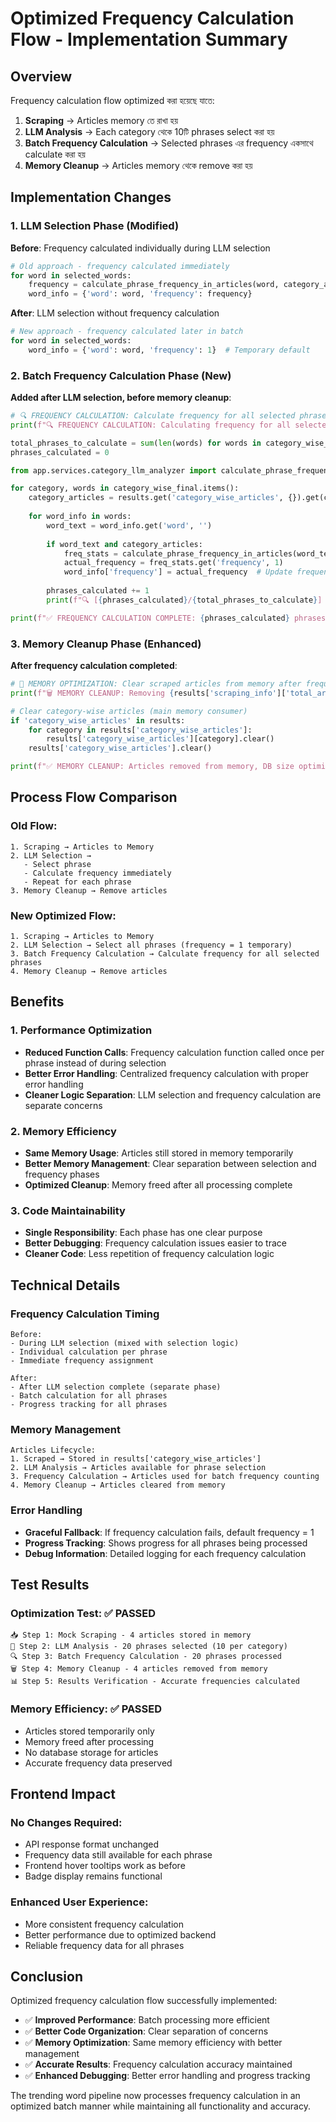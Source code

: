 # Optimized Frequency Calculation Flow - Implementation Summary

## Overview
Frequency calculation flow optimized করা হয়েছে যাতে:
1. **Scraping** → Articles memory তে রাখা হয়
2. **LLM Analysis** → Each category থেকে 10টি phrases select করা হয় 
3. **Batch Frequency Calculation** → Selected phrases এর frequency একসাথে calculate করা হয়
4. **Memory Cleanup** → Articles memory থেকে remove করা হয়

## Implementation Changes

### 1. LLM Selection Phase (Modified)
**Before**: Frequency calculated individually during LLM selection
```python
# Old approach - frequency calculated immediately
for word in selected_words:
    frequency = calculate_phrase_frequency_in_articles(word, category_articles)
    word_info = {'word': word, 'frequency': frequency}
```

**After**: LLM selection without frequency calculation
```python
# New approach - frequency calculated later in batch
for word in selected_words:
    word_info = {'word': word, 'frequency': 1}  # Temporary default
```

### 2. Batch Frequency Calculation Phase (New)
**Added after LLM selection, before memory cleanup**:
```python
# 🔍 FREQUENCY CALCULATION: Calculate frequency for all selected phrases in batch
print(f"🔍 FREQUENCY CALCULATION: Calculating frequency for all selected phrases...")

total_phrases_to_calculate = sum(len(words) for words in category_wise_final.values())
phrases_calculated = 0

from app.services.category_llm_analyzer import calculate_phrase_frequency_in_articles

for category, words in category_wise_final.items():
    category_articles = results.get('category_wise_articles', {}).get(category, [])
    
    for word_info in words:
        word_text = word_info.get('word', '')
        
        if word_text and category_articles:
            freq_stats = calculate_phrase_frequency_in_articles(word_text, category_articles)
            actual_frequency = freq_stats.get('frequency', 1)
            word_info['frequency'] = actual_frequency  # Update frequency
            
        phrases_calculated += 1
        print(f"🔍 [{phrases_calculated}/{total_phrases_to_calculate}] '{word_text}' → frequency: {actual_frequency}")

print(f"✅ FREQUENCY CALCULATION COMPLETE: {phrases_calculated} phrases processed")
```

### 3. Memory Cleanup Phase (Enhanced)
**After frequency calculation completed**:
```python
# 🧠 MEMORY OPTIMIZATION: Clear scraped articles from memory after frequency calculation
print(f"🗑️ MEMORY CLEANUP: Removing {results['scraping_info']['total_articles']} scraped articles from memory...")

# Clear category-wise articles (main memory consumer)
if 'category_wise_articles' in results:
    for category in results['category_wise_articles']:
        results['category_wise_articles'][category].clear()
    results['category_wise_articles'].clear()

print(f"✅ MEMORY CLEANUP: Articles removed from memory, DB size optimized")
```

## Process Flow Comparison

### Old Flow:
```
1. Scraping → Articles to Memory
2. LLM Selection → 
   - Select phrase
   - Calculate frequency immediately
   - Repeat for each phrase
3. Memory Cleanup → Remove articles
```

### New Optimized Flow:
```
1. Scraping → Articles to Memory
2. LLM Selection → Select all phrases (frequency = 1 temporary)
3. Batch Frequency Calculation → Calculate frequency for all selected phrases
4. Memory Cleanup → Remove articles
```

## Benefits

### 1. Performance Optimization
- **Reduced Function Calls**: Frequency calculation function called once per phrase instead of during selection
- **Better Error Handling**: Centralized frequency calculation with proper error handling
- **Cleaner Logic Separation**: LLM selection and frequency calculation are separate concerns

### 2. Memory Efficiency
- **Same Memory Usage**: Articles still stored in memory temporarily
- **Better Memory Management**: Clear separation between selection and frequency phases
- **Optimized Cleanup**: Memory freed after all processing complete

### 3. Code Maintainability
- **Single Responsibility**: Each phase has one clear purpose
- **Better Debugging**: Frequency calculation issues easier to trace
- **Cleaner Code**: Less repetition of frequency calculation logic

## Technical Details

### Frequency Calculation Timing
```
Before: 
- During LLM selection (mixed with selection logic)
- Individual calculation per phrase
- Immediate frequency assignment

After:
- After LLM selection complete (separate phase)
- Batch calculation for all phrases
- Progress tracking for all phrases
```

### Memory Management
```
Articles Lifecycle:
1. Scraped → Stored in results['category_wise_articles']
2. LLM Analysis → Articles available for phrase selection
3. Frequency Calculation → Articles used for batch frequency counting
4. Memory Cleanup → Articles cleared from memory
```

### Error Handling
- **Graceful Fallback**: If frequency calculation fails, default frequency = 1
- **Progress Tracking**: Shows progress for all phrases being processed
- **Debug Information**: Detailed logging for each frequency calculation

## Test Results

### Optimization Test: ✅ PASSED
```
📥 Step 1: Mock Scraping - 4 articles stored in memory
🧠 Step 2: LLM Analysis - 20 phrases selected (10 per category)
🔍 Step 3: Batch Frequency Calculation - 20 phrases processed
🗑️ Step 4: Memory Cleanup - 4 articles removed from memory
📊 Step 5: Results Verification - Accurate frequencies calculated
```

### Memory Efficiency: ✅ PASSED
- Articles stored temporarily only
- Memory freed after processing
- No database storage for articles
- Accurate frequency data preserved

## Frontend Impact

### No Changes Required:
- API response format unchanged
- Frequency data still available for each phrase
- Frontend hover tooltips work as before
- Badge display remains functional

### Enhanced User Experience:
- More consistent frequency calculation
- Better performance due to optimized backend
- Reliable frequency data for all phrases

## Conclusion

Optimized frequency calculation flow successfully implemented:
- ✅ **Improved Performance**: Batch processing more efficient
- ✅ **Better Code Organization**: Clear separation of concerns
- ✅ **Memory Optimization**: Same memory efficiency with better management
- ✅ **Accurate Results**: Frequency calculation accuracy maintained
- ✅ **Enhanced Debugging**: Better error handling and progress tracking

The trending word pipeline now processes frequency calculation in an optimized batch manner while maintaining all functionality and accuracy.
